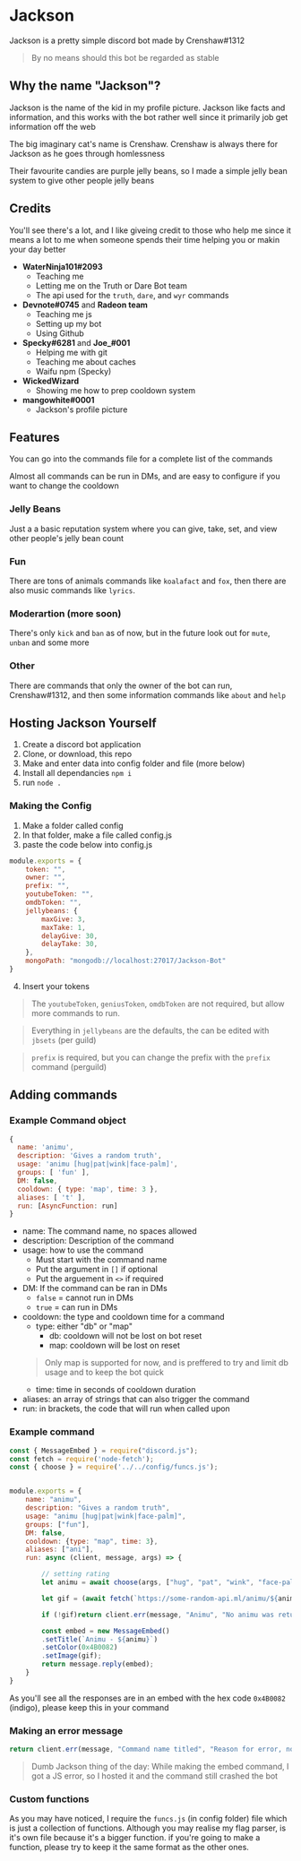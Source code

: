 # Jackson
Jackson is a pretty simple discord bot made by Crenshaw#1312
> By no means should this bot be regarded as stable

## Why the name "Jackson"?
Jackson is the name of the kid in my profile picture. Jackson like facts and information, and this works with the bot rather well since it primarily job get information off the web

The big imaginary cat's name is Crenshaw. Crenshaw is always there for Jackson as he goes through homlessness

Their favourite candies are purple jelly beans, so I made a simple jelly bean system to give other people jelly beans

## Credits
You'll see there's a lot, and I like giveing credit to those who help me since it means a lot to me when someone spends their time helping you or makin your day better
- **WaterNinja101#2093**
    - Teaching me
    - Letting me on the Truth or Dare Bot team
    - The api used for the `truth`, `dare`, and `wyr` commands
- **Devnote#0745** and **Radeon team**
    - Teaching me js
    - Setting up my bot
    - Using Github
- **Specky#6281** and **Joe_#001**
    - Helping me with git
    - Teaching me about caches
    - Waifu npm (Specky)
- **WickedWizard**
    - Showing me how to prep cooldown system
- **mangowhite#0001**
    - Jackson's profile picture

## Features
You can go into the commands file for a complete list of the commands

Almost all commands can be run in DMs, and are easy to configure if you want to change the cooldown

### Jelly Beans
Just a a basic reputation system where you can give, take, set, and view other people's jelly bean count

### Fun
There are tons of animals commands like `koalafact` and `fox`, then there are also music commands like `lyrics`.

### Moderartion (more soon)
There's only `kick` and `ban` as of now, but in the future look out for `mute`, `unban` and some more

### Other
There are commands that only the owner of the bot can run, Crenshaw#1312, and then some information commands like `about` and `help`

## Hosting Jackson Yourself
1. Create a discord bot application
2. Clone, or download, this repo
3. Make and enter data into config folder and file (more below) 
4. Install all dependancies `npm i`
5. run `node .`

### Making the Config
1. Make a folder called config
2. In that folder, make a file called config.js
3. paste the code below into config.js
```js
module.exports = {
    token: "",
    owner: "",
    prefix: "",
    youtubeToken: "",
    omdbToken: "",
    jellybeans: {
        maxGive: 3,
        maxTake: 1,
        delayGive: 30,
        delayTake: 30,
    },
    mongoPath: "mongodb://localhost:27017/Jackson-Bot"
}
```
4. Insert your tokens
> The `youtubeToken`, `geniusToken`, `omdbToken` are not required, but allow more commands to run.

> Everything in `jellybeans` are the defaults, the can be edited with `jbsets` (per guild)

> `prefix` is required, but you can change the prefix with the `prefix` command (perguild)

## Adding commands
### Example Command object
```js
{
  name: 'animu',
  description: 'Gives a random truth',
  usage: 'animu [hug|pat|wink|face-palm]',
  groups: [ 'fun' ],
  DM: false,
  cooldown: { type: 'map', time: 3 },
  aliases: [ 't' ],
  run: [AsyncFunction: run]
}
```
- name: The command name, no spaces allowed
- description: Description of the command
- usage: how to use the command
    - Must start with the command name
    - Put the argument in `[]` if optional
    - Put the arguement in `<>` if required
- DM: If the command can be ran in DMs
    - `false` = cannot run in DMs
    - `true` = can run in DMs
- cooldown: the type and cooldown time for a command
    - type: either "db" or "map"
        - db: cooldown will not be lost on bot reset
        - map: cooldown will be lost on reset
    > Only map is supported for now, and is preffered to try and limit db usage and to keep the bot quick
    - time: time in seconds of cooldown duration
- aliases: an array of strings that can also trigger the command
- run: in brackets, the code that will run when called upon

### Example command
```js
const { MessageEmbed } = require("discord.js");
const fetch = require('node-fetch');
const { choose } = require('../../config/funcs.js');


module.exports = {
    name: "animu",
    description: "Gives a random truth",
    usage: "animu [hug|pat|wink|face-palm]",
    groups: ["fun"],
    DM: false,
    cooldown: {type: "map", time: 3},
    aliases: ["ani"],
    run: async (client, message, args) => {

        // setting rating
        let animu = await choose(args, ["hug", "pat", "wink", "face-palm"], null);

        let gif = (await fetch(`https://some-random-api.ml/animu/${animu}`).then(response => response.json())).link;

        if (!gif)return client.err(message, "Animu", "No animu was returned, try again or get support");

        const embed = new MessageEmbed()
        .setTitle(`Animu - ${animu}`)
        .setColor(0x4B0082)
        .setImage(gif);
        return message.reply(embed);
    }
}
```
As you'll see all the responses are in an embed with the hex code `0x4B0082` (indigo), please keep this in your command

### Making an error message
```js
return client.err(message, "Command name titled", "Reason for error, no period");
```

> Dumb Jackson thing of the day: While making the embed command, I got a JS error, so I hosted it and the command still crashed the bot

### Custom functions
As you may have noticed, I require the `funcs.js` (in config folder) file which is just a collection of functions. Although you may realise my flag parser, is it's own file because it's a bigger function. if you're going to make a function, please try to keep it the same format as the other ones.